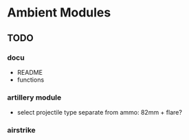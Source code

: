# Ambient Modules
## TODO

### docu
- README
- functions

### artillery module
- select projectile type separate from ammo: 82mm + flare?

### airstrike



